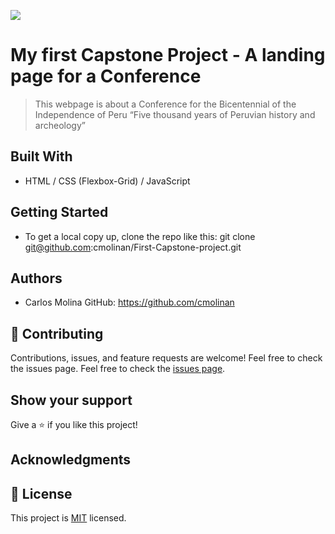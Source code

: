![](https://img.shields.io/badge/Microverse-blueviolet)

# My first Capstone Project - A landing page for a Conference

> This webpage is about a Conference for the Bicentennial of the Independence of Peru
  “Five thousand years of Peruvian history and archeology” 


## Built With

- HTML / CSS (Flexbox-Grid) / JavaScript

## Getting Started

- To get a local copy up, clone the repo like this: 
   git clone git@github.com:cmolinan/First-Capstone-project.git

## Authors
- Carlos Molina
  GitHub: https://github.com/cmolinan

## 🤝 Contributing

Contributions, issues, and feature requests are welcome!
Feel free to check the issues page.
Feel free to check the [issues page](../../issues/).

## Show your support

Give a ⭐️ if you like this project!

## Acknowledgments 


## 📝 License

This project is [MIT](./MIT.md) licensed.

 